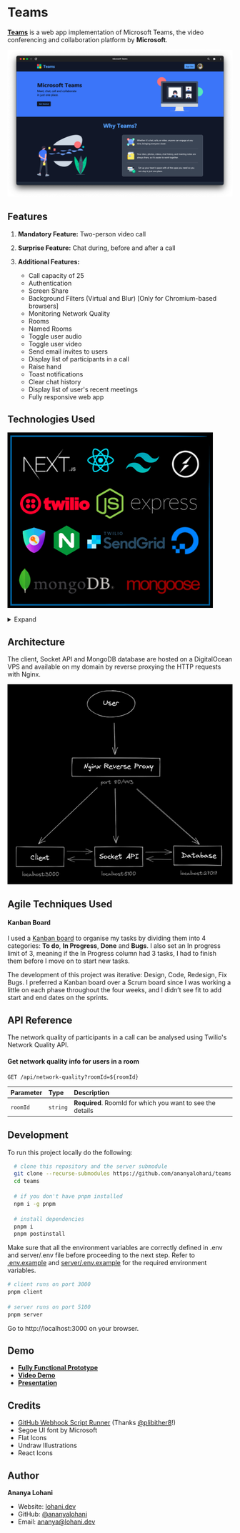 # Teams

[**Teams**](https://msft.lohani.dev) is a web app implementation of Microsoft Teams, the video conferencing and collaboration platform by **Microsoft**.

![Teams](public/images/homepage-screenshot.png)

## Features

1. **Mandatory Feature:** Two-person video call

2. **Surprise Feature:** Chat during, before and after a call

3. **Additional Features:**
   - Call capacity of 25
   - Authentication
   - Screen Share
   - Background Filters (Virtual and Blur) [Only for Chromium-based browsers]
   - Monitoring Network Quality
   - Rooms
   - Named Rooms
   - Toggle user audio
   - Toggle user video
   - Send email invites to users
   - Display list of participants in a call
   - Raise hand
   - Toast notifications
   - Clear chat history
   - Display list of user's recent meetings
   - Fully responsive web app

## Technologies Used

![tech_stack](public/images/tech_stack.png)

<details>

<summary>
Expand
</summary>

#### Frontend

- React
- Next.js
- Tailwind CSS

#### Video Call and Chat

- Twilio Programmable Video
- Socket.io

#### Backend

- NodeJS
- Express

#### Database

- MongoDB
- Mongoose

#### Other Libraries

- NextAuth.js
- SendGrid
- Twilio Network Quality API
- Twilio Video Processors API

</details>

## Architecture

The client, Socket API and MongoDB database are hosted on a DigitalOcean VPS and available on my domain by reverse proxying the HTTP requests with Nginx.

![architecture](public/images/architecture.png)

## Agile Techniques Used

#### Kanban Board

I used a [Kanban board](https://github.com/users/ananyalohani/projects/2) to organise my tasks by dividing them into 4 categories: **To do**, **In Progress**, **Done** and **Bugs**. I also set an In progress limit of 3, meaning if the In Progress column had 3 tasks, I had to finish them before I move on to start new tasks.

The development of this project was iterative: Design, Code, Redesign, Fix Bugs. I preferred a Kanban board over a Scrum board since I was working a little on each phase throughout the four weeks, and I didn’t see fit to add start and end dates on the sprints.

## API Reference

The network quality of participants in a call can be analysed using Twilio's Network Quality API.

#### Get network quality info for users in a room

```http
GET /api/network-quality?roomId=${roomId}
```

| Parameter | Type     | Description                                                |
| :-------- | :------- | :--------------------------------------------------------- |
| `roomId`  | `string` | **Required**. RoomId for which you want to see the details |

## Development

To run this project locally do the following:

```bash
  # clone this repository and the server submodule
  git clone --recurse-submodules https://github.com/ananyalohani/teams.git
  cd teams

  # if you don't have pnpm installed
  npm i -g pnpm

  # install dependencies
  pnpm i
  pnpm postinstall
```

Make sure that all the environment variables are correctly defined in .env and server/.env file before proceeding to the next step. Refer to [.env.example](.env.example) and [server/.env.example](server/.env.example) for the required environment variables.

```bash
# client runs on port 3000
pnpm client

# server runs on port 5100
pnpm server
```

Go to http://localhost:3000 on your browser.

## Demo

- [**Fully Functional Prototype**](https://msft.lohani.dev)
- [**Video Demo**](https://youtu.be/qoQxXQ06DRE)
- [**Presentation**](https://teams-ppt.vercel.app)

## Credits

- [GitHub Webhook Script Runner](https://github.com/plibither8/github-hook-script-runner) (Thanks [@plibither8](https://github.com/plibither8/)!)
- Segoe UI font by Microsoft
- Flat Icons
- Undraw Illustrations
- React Icons

## Author

**Ananya Lohani**

- Website: [lohani.dev](https://lohani.dev/)
- GitHub: [@ananyalohani](https://github.com/ananyalohani/)
- Email: [ananya@lohani.dev](mailto:ananya@lohani.dev)
